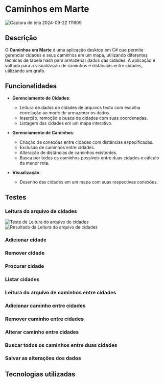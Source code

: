 # Caminhos em Marte

![Captura de tela 2024-09-22 111609](https://github.com/user-attachments/assets/20dd5639-985e-4ca1-ab74-de51dabc6afa)

## Descrição

O **Caminhos em Marte** é uma aplicação desktop em C# que permite gerenciar cidades e seus caminhos em um mapa, utilizando diferentes técnicas de tabela hash para armazenar dados das cidades. A aplicação é voltada para a visualização de caminhos e distâncias entre cidades, utilizando um grafo.

## Funcionalidades

- **Gerenciamento de Cidades**:
  - Leitura de dados de cidades de arquivos texto com escolha correlação ao modo de armazenar os dados.
  - Inserção, remoção e busca de cidades com suas coordenadas.
  - Listagem das cidades em um mapa interativo.

- **Gerenciamento de Caminhos**:
  - Criação de conexões entre cidades com distâncias especificadas.
  - Exclusão de caminhos entre cidades.
  - Alteração de distâncias de caminhos existentes.
  - Busca por todos os caminhos possíveis entre duas cidades e cálculo da menor rota.

- **Visualização**:
  - Desenho das cidades em um mapa com suas respectivas conexões.

## Testes

### Leitura do arquivo de cidades
<img src="https://github.com/user-attachments/assets/5c994d2b-c67a-4898-92d9-fa2899354233" alt="Teste de Leitura do arquivo de cidades">
<img src="https://github.com/user-attachments/assets/c84ac8e3-4014-4635-82b9-fa4b97b5690f" alt="Resultado da Leitura do arquivo de cidades">


### Adicionar cidade

### Remover cidade

### Procurar cidade

### Listar cidades

### Leitura do arquivo de caminhos entre cidades

### Adicionar caminho entre cidades

### Remover caminho entre cidades

### Alterar caminho entre cidades

### Buscar todos os caminhos entre duas cidades

### Salvar as alterações dos dados

## Tecnologias utilizadas
